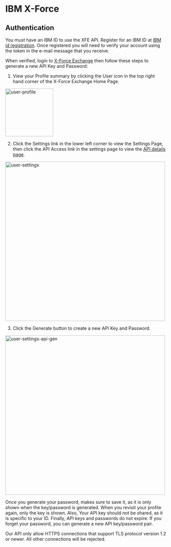 # IBM X-Force

## Authentication

You must have an IBM ID to use the XFE API. Register for an IBM ID at [IBM id registration](https://www.ibm.com/account/profile/us?page=reg). Once registered you will need to verify your account using the token in the e-mail message that you receive.

When verified, login to [X-Force Exchange](https://exchange.xforce.ibmcloud.com/) then follow these steps to generate a new API Key and Password:

1. View your Profile summary by clicking the User icon in the top right hand corner of the X-Force Exchange Home Page.

<img width="150" alt="user-profile" src="https://user-images.githubusercontent.com/58112539/215296308-8decce4b-9bc3-4f42-84fc-e311a0882ec1.png">

2. Click the Settings link in the lower left corner to view the Settings Page, then click the API Access link in the settings page to view the [API details page](https://exchange.xforce.ibmcloud.com/settings/api).

<img width="500" alt="user-settings" src="https://user-images.githubusercontent.com/58112539/215296314-4fc10f04-116e-4b12-a3cb-3c84848d2117.png">

3. Click the Generate button to create a new API Key and Password.

<img width="500" alt="user-settings-api-gen" src="https://user-images.githubusercontent.com/58112539/215296317-339376c2-eb33-45d5-8e52-857c0cfd083e.png">

Once you generate your password, makes sure to save it, as it is only shown when the key/password is generated. When you revisit your profile again, only the key is shown. Also, Your API key should not be shared, as it is specific to your ID. Finally, API keys and passwords do not expire. If you forget your password, you can generate a new API key/password pair.

Our API only allow HTTPS connections that support TLS protocol version 1.2 or newer. All other connections will be rejected.
